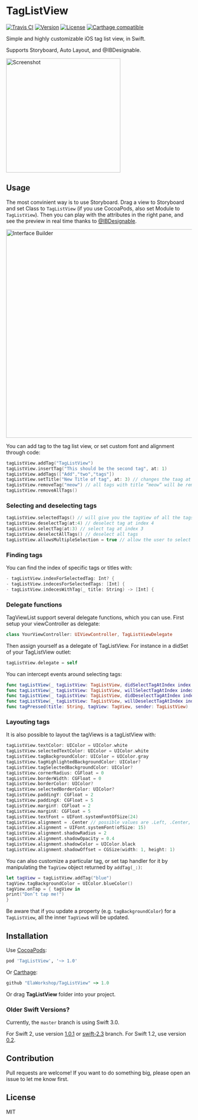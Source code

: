 # TagListView

[![Travis CI](https://travis-ci.org/ElaWorkshop/TagListView.svg)](https://travis-ci.org/ElaWorkshop/TagListView)
[![Version](https://img.shields.io/cocoapods/v/TagListView.svg?style=flat)](http://cocoadocs.org/docsets/TagListView/)
[![License](https://img.shields.io/cocoapods/l/TagListView.svg?style=flat)](https://github.com/ElaWorkshop/TagListView/blob/master/LICENSE)
[![Carthage compatible](https://img.shields.io/badge/Carthage-compatible-4BC51D.svg?style=flat)](https://github.com/Carthage/Carthage)

Simple and highly customizable iOS tag list view, in Swift.

Supports Storyboard, Auto Layout, and @IBDesignable.

<img alt="Screenshot" src="Screenshots/Screenshot.png" width="310">

## Usage

The most convinient way is to use Storyboard. Drag a view to Storyboard and set Class to `TagListView` (if you use CocoaPods, also set Module to `TagListView`). Then you can play with the attributes in the right pane, and see the preview in real time thanks to [@IBDesignable](http://nshipster.com/ibinspectable-ibdesignable/).

<img alt="Interface Builder" src="Screenshots/InterfaceBuilder.png" width="566">

You can add tag to the tag list view, or set custom font and alignment through code:

```swift
tagListView.addTag("TagListView")
tagListView.insertTag("This should be the second tag", at: 1)
tagListView.addTags(["Add","two","tags"])
tagListView.setTitle("New Title of tag", at: 3) // changes the taag at position 3
tagListView.removeTag("meow") // all tags with title “meow” will be removed
tagListView.removeAllTags()
```
### Selecting and deselecting tags
```swift
tagListView.selectedTags() // will give you the tagView of all the tags.
tagListView.deselectTag(at:4) // deselect tag at index 4
tagListView.selectTag(at:3) // select tag at index 3
tagListView.deselectAllTags() // deselect all tags
tagListView.allowsMultipleSelection = true // allow the user to select multiple tags

```
### Finding tags
You can find the index of specific tags or titles with:
```swift
- tagListView.indexForSelectedTag: Int? {
- tagListView.indecesForSelectedTags: [Int] {
- tagListView.indecesWithTag(_ title: String) -> [Int] {
```

### Delegate functions
TagViewList support several delegate functions, which you can use. First setup your viewController as delegate:
```swift
class YourViewController: UIViewController, TagListViewDelegate
```
Then assign yourself as a delegate of TagListView. For instance in a didSet of your TagListView outlet:
```swift
tagListView.delegate = self
```
You can intercept events around selecting tags:
```swift
func tagListView(_ tagListView: TagListView, didSelectTagAtIndex index: Int) -> Void
func tagListView(_ tagListView: TagListView, willSelectTagAtIndex index: Int) -> Int
func tagListView(_ tagListView: TagListView, didDeselectTagAtIndex index: Int) -> Void
func tagListView(_ tagListView: TagListView, willDeselectTagAtIndex index: Int) -> Int
func tagPressed(title: String, tagView: TagView, sender: TagListView)
```
### Layouting tags
It is also possible to layout the tagViews is a tagListView with:
```swift
tagListView.textColor: UIColor = UIColor.white
tagListView.selectedTextColor: UIColor = UIColor.white
tagListView.tagBackgroundColor: UIColor = UIColor.gray
tagListView.tagHighlightedBackgroundColor: UIColor?
tagListView.tagSelectedBackgroundColor: UIColor?
tagListView.cornerRadius: CGFloat = 0
tagListView.borderWidth: CGFloat = 0
tagListView.borderColor: UIColor?
tagListView.selectedBorderColor: UIColor?
tagListView.paddingY: CGFloat = 2
tagListView.paddingX: CGFloat = 5
tagListView.marginY: CGFloat = 2
tagListView.marginX: CGFloat = 5
tagListView.textFont = UIFont.systemFontOfSize(24)
tagListView.alignment = .Center // possible values are .Left, .Center, and .Right
tagListView.alignment = UIFont.systemFont(ofSize: 15)
tagListView.alignment.shadowRadius = 2
tagListView.alignment.shadowOpacity = 0.4
tagListView.alignment.shadowColor = UIColor.black
tagListView.alignment.shadowOffset = CGSize(width: 1, height: 1)

```

You can also customize a particular tag, or set tap handler for it by manipulating the `TagView` object returned by `addTag(_:)`:

```swift
let tagView = tagListView.addTag("blue")
tagView.tagBackgroundColor = UIColor.blueColor()
tagView.onTap = { tagView in
print("Don’t tap me!")
}
```

Be aware that if you update a property (e.g. `tagBackgroundColor`) for a `TagListView`, all the inner `TagView`s will be updated.

## Installation

Use [CocoaPods](https://github.com/CocoaPods/CocoaPods):

```ruby
pod 'TagListView', '~> 1.0'
```

Or [Carthage](https://github.com/Carthage/Carthage):

```ruby
github "ElaWorkshop/TagListView" ~> 1.0
```

Or drag **TagListView** folder into your project.

### Older Swift Versions?

Currently, the `master` branch is using Swift 3.0.

For Swift 2, use version [1.0.1](https://github.com/ElaWorkshop/TagListView/releases/tag/1.0.1) or [swift-2.3](https://github.com/ElaWorkshop/TagListView/tree/swift-2.3) branch. For Swift 1.2, use version [0.2](https://github.com/ElaWorkshop/TagListView/releases/tag/0.2).

## Contribution

Pull requests are welcome! If you want to do something big, please open an issue to let me know first.

## License

MIT
